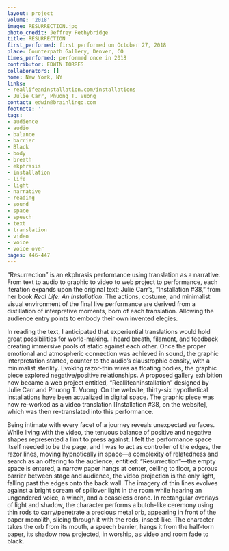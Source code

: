 ```yaml
---
layout: project
volume: '2018'
image: RESURRECTION.jpg
photo_credit: Jeffrey Pethybridge
title: RESURRECTION
first_performed: first performed on October 27, 2018
place: Counterpath Gallery, Denver, CO
times_performed: performed once in 2018
contributor: EDWIN TORRES
collaborators: []
home: New York, NY
links:
- reallifeaninstallation.com/installations
- Julie Carr, Phuong T. Vuong
contact: edwin@brainlingo.com
footnote: ''
tags:
- audience
- audio
- balance
- barrier
- Black
- body
- breath
- ekphrasis
- installation
- life
- light
- narrative
- reading
- sound
- space
- speech
- text
- translation
- video
- voice
- voice over
pages: 446-447
---
```




“Resurrection” is an ekphrasis performance using translation as a narrative. From text to audio to graphic to video to web project to performance, each iteration expands upon the original text; Julie Carr’s, “Installation #38,” from her book _Real Life: An Installation_. The actions, costume, and minimalist visual environment of the final live performance are derived from a distillation of interpretive moments, born of each translation. Allowing the audience entry points to embody their own invented elegies.

In reading the text, I anticipated that experiential translations would hold great possibilities for world-making. I heard breath, filament, and feedback creating immersive pools of static against each other. Once the proper emotional and atmospheric connection was achieved in sound, the graphic interpretation started, counter to the audio’s claustrophic density, with a minimalist sterility. Evoking razor-thin wires as floating bodies, the graphic piece explored negative/positive relationships. A proposed gallery exhibition now became a web project entitled, “Reallifeaninstallation” designed by Julie Carr and Phuong T. Vuong. On the website, thirty-six hypothetical installations have been actualized in digital space. The graphic piece was now re-worked as a video translation [Installation #38, on the website], which was then re-translated into this performance.

Being intimate with every facet of a journey reveals unexpected surfaces. While living with the video, the tenuous balance of positive and negative shapes represented a limit to press against. I felt the performance space itself needed to be the page, and I was to act as controller of the edges, the razor lines, moving hypnotically in space—a complexity of relatedness and search as an offering to the audience, entitled: “Resurrection”—the empty space is entered, a narrow paper hangs at center, ceiling to floor, a porous barrier between stage and audience, the video projection is the only light, falling past the edges onto the back wall. The imagery of thin lines evolves against a bright scream of spillover light in the room while hearing an ungendered voice, a winch, and a ceaseless drone. In rectangular overlays of light and shadow, the character performs a butoh-like ceremony using thin rods to carry/penetrate a precious metal orb, appearing in front of the paper monolith, slicing through it with the rods, insect-like. The character takes the orb from its mouth, a speech barrier, hangs it from the half-torn paper, its shadow now projected, in worship, as video and room fade to black.
